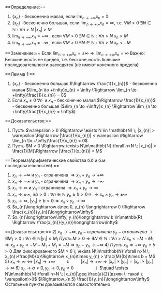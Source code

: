 ==Определение:==
1. $\{x_{n}\}$ - бесконечно малая, если $\lim_{n \to +\infty}x_{n} = 0$ 
2. $\{x_{n}\}$ -бесконечно большая, если $\lim_{n \to +\infty}x_{n} = \infty$, т.е. $\forall M > 0 \; \exists N \in \mathbb{N} : \forall n > N \; |x_{n}| > M$
3. $\lim_{n \to +\infty}x_{n} = +\infty$ , если $\forall M > 0 \; \exists N \in \mathbb{N} : \forall n > N \; x_{n} > M$
4. $\lim_{n \to +\infty}x_{n} = -\infty$ , если $\forall M > 0 \; \exists N \in \mathbb{N} : \forall n > N \; x_{n} < -M$

==Замечание:==
Если $\lim_{n \to +\infty}x_{n} = \pm \infty \Rightarrow \lim_{n \to +\infty}x_{n} = \infty$
Важно: Бесконечность не предел, т.е. бесконечность большие последовательности расходятся (не имеют конечного предела)

==Лемма 1:==
1. $\{x_{n}\}$ - бесконечно большая $\Rightarrow \frac{1}{x_{n}}$ - бесконечно малая
$\lim_{n \to +\infty}x_{n} = \infty \Rightarrow \lim_{n \to +\infty}\frac{1}{x_{n}} = 0$
2. Если $x_{n} \neq 0 \; \forall n \;$ и $x_{n}$ - бесконечно малая $\Rightarrow \frac{1}{x_{n}}$ - бесконечно большая ($\lim_{n \to +\infty}x_{n} \Rightarrow \lim_{n \to +\infty}\frac{1}{x_{n}} = \infty$)

==Доказательство:==
1. Пусть $\varepsilon > 0 \Rightarrow \exists N \in \mathbb{N} \; |x_{n}| > \varepsilon \Rightarrow |\frac{1}{x_{n}}| < \varepsilon \Rightarrow \lim_{n \to +\infty}\frac{1}{x_{n}} = 0$
2. Пусть $M > 0 \Rightarrow \exists N\in\mathbb{N}:\forall n>N \; |x_{n}| < \frac{1}{M}\Rightarrow |\frac{1}{x_{n}}| > M$

==Теорема(Арифметические свойства б.б и б.м последовательностей):==
1. $x_{n}\longrightarrow+\infty$ и $y_{n}$ - ограничена $\Rightarrow x_{n} + y_{n} \longrightarrow +\infty$
2. $x_{n}\longrightarrow-\infty$ и $y_{n}$ - ограничена $\Rightarrow x_{n} + y_{n} \longrightarrow -\infty$ 
3. $x_{n}\longrightarrow\infty$ и $y_{n}$ - ограничена  $\Rightarrow x_{n} + y_{n} \longrightarrow \infty$ 
4. $x_{n}\longrightarrow\pm\infty$, $\exists b>0:\forall n\in \mathbb{N} \; y_{n} \geq b > 0\Rightarrow$  $\Rightarrow x_{n} \times y_{n} \longrightarrow \pm\infty$
5. $x_{n}\longrightarrow\infty$, $|y_{n}| \geq b>0\Rightarrow x_{n}\times y_{n}\longrightarrow\infty$
6. $x_{n}\longrightarrow a\neq 0, y_{n} \longrightarrow 0 \Rightarrow \frac{x_{n}}{y_{n}}\longrightarrow\infty$
7. $x_{n}\longrightarrow\infty, y_{n}\longrightarrow b \in\mathbb{R} \Rightarrow \frac{x_{n}}{y_{n}}\longrightarrow\infty$

==Доказательство:==
2) $x_{n}\longrightarrow-\infty, y_{n} - ограничена$ 
$y_{n} - ограничена \longrightarrow \exists M_{1}>0:\forall n\in\mathbb{N} |y_{1}|\leq M_{1}$
$Пусть \; M > 0 \Rightarrow \exists N\in\mathbb{N}:\forall n>N \; x_{n} < -M - M_{1} \Rightarrow x_{n} + y_{n}<-M-M_{1} + M_{1} = -M \Rightarrow x_{n}+y_{n} \longrightarrow -\infty$
4) $Пусть \; x_{n}\Rightarrow+\infty \; y_{n} \geq b>0$
Для фиксированного $M > 0 \; \exists N\in\mathbb{N}:\forall n>N \; x_{n}>\frac{M}{b}\Rightarrow x_{n}\times y_{n} > \frac{M}{b}\times b = M$
5) $x_{n} \longrightarrow\infty \Leftrightarrow |x_{n}| \longrightarrow +\infty$
$\quad \quad \Downarrow$
$\quad \quad |x_{n}| \longrightarrow +\infty \Rightarrow |x_{n}|\times|y_{n}| = |x_{n}|\times|y_{n}|\longrightarrow\infty$
6) $x_{n} \longrightarrow a\neq 0, y_{n}\longrightarrow 0,y_{n}\neq 0$ 
$\quad \quad \quad \quad \Downarrow$ 
$\quad \exists N\in\mathbb{N}:\forall n>N \; |x_{n}|\geq \frac{a}{2}(взяли \; такой \; \varepsilon)>0$ 
$\Rightarrow_{п.5} \frac{1}{y_{n}}\longrightarrow\infty$
Остальные пункты доказываются самостоятельно
